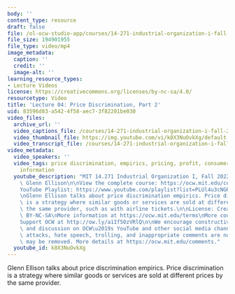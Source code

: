 ```yaml
---
body: ''
content_type: resource
draft: false
file: /ol-ocw-studio-app/courses/14-271-industrial-organization-i-fall-2022/14271-f22-lecture-4-version-2_360p_16_9.mp4
file_size: 194901955
file_type: video/mp4
image_metadata:
  caption: ''
  credit: ''
  image-alt: ''
learning_resource_types:
- Lecture Videos
license: https://creativecommons.org/licenses/by-nc-sa/4.0/
resourcetype: Video
title: 'Lecture 04: Price Discrimination, Part 2'
uid: 83596d83-a542-4f58-aec7-3f82201be030
video_files:
  archive_url: ''
  video_captions_file: /courses/14-271-industrial-organization-i-fall-2022/1XurHppjPdsbHVKpVL_P9Rzx7VrBjzvil_transcript.webvtt
  video_thumbnail_file: https://img.youtube.com/vi/k8X3NuOvkXg/default.jpg
  video_transcript_file: /courses/14-271-industrial-organization-i-fall-2022/1XurHppjPdsbHVKpVL_P9Rzx7VrBjzvil_transcript.pdf
video_metadata:
  video_speakers: ''
  video_tags: price discrimination, empirics, pricing, profit, consumer, surplus,
    information
  youtube_description: "MIT 14.271 Industrial Organization I, Fall 2022 \nInstructor:\
    \ Glenn Ellison\n\nView the complete course: https://ocw.mit.edu/courses/14-271-industrial-organization-i-fall-2022\n\
    YouTube Playlist: https://www.youtube.com/playlist?list=PLUl4u3cNGP62xkEY0YzLJSoquVBjPOl9S\n\
    \nGlenn Ellison talks about price discrimination empirics. Price discrimination\
    \ is a strategy where similar goods or services are sold at different prices by\
    \ the same provider, such as with airline tickets.\n\nLicense: Creative Commons\
    \ BY-NC-SA\nMore information at https://ocw.mit.edu/terms\nMore courses at https://ocw.mit.edu\n\
    Support OCW at http://ow.ly/a1If50zVRlQ\n\nWe encourage constructive comments\
    \ and discussion on OCW\u2019s YouTube and other social media channels. Personal\
    \ attacks, hate speech, trolling, and inappropriate comments are not allowed and\
    \ may be removed. More details at https://ocw.mit.edu/comments."
  youtube_id: k8X3NuOvkXg
---
```

Glenn Ellison talks about price discrimination empirics. Price discrimination is a strategy where similar goods or services are sold at different prices by the same provider.